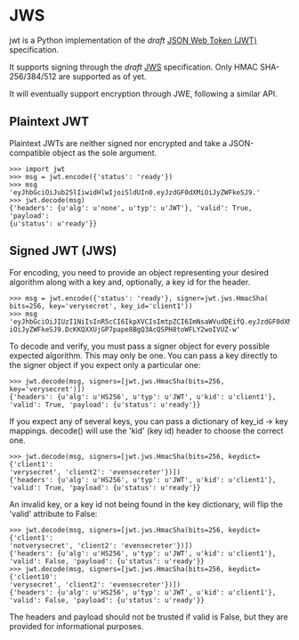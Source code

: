 JWS
===

jwt is a Python implementation of the *draft* [JSON Web Token (JWT)](http://tools.ietf.org/html/draft-jones-json-web-token-07) specification.

It supports signing through the *draft* [JWS](http://tools.ietf.org/html/draft-jones-json-web-signature-04) specification.  Only HMAC SHA-256/384/512 are
supported as of yet.

It will eventually support encryption through JWE, following a similar API.


Plaintext JWT
-------------

Plaintext JWTs are neither signed nor encrypted and take a JSON-compatible
object as the sole argument.

    >>> import jwt
    >>> msg = jwt.encode({'status': 'ready'})
    >>> msg
    'eyJhbGciOiJub25lIiwidHlwIjoiSldUIn0.eyJzdGF0dXMiOiJyZWFkeSJ9.'
    >>> jwt.decode(msg)
    {'headers': {u'alg': u'none', u'typ': u'JWT'}, 'valid': True, 'payload':
    {u'status': u'ready'}}


Signed JWT (JWS)
----------------

For encoding, you need to provide an object representing your desired
algorithm along with a key and, optionally, a key id for the header.

    >>> msg = jwt.encode({'status': 'ready'}, signer=jwt.jws.HmacSha(
    bits=256, key='verysecret', key_id='client1'))
    >>> msg
    'eyJhbGciOiJIUzI1NiIsInR5cCI6IkpXVCIsImtpZCI6ImNsaWVudDEifQ.eyJzdGF0dXM
    iOiJyZWFkeSJ9.DcKKQXXUjGP7pape8BgQ3AcQSPH8toWFLY2woIVUZ-w'

To decode and verify, you must pass a signer object for every possible
expected algorithm.  This may only be one.  You can pass a key directly to
the signer object if you expect only a particular one:

    >>> jwt.decode(msg, signers=[jwt.jws.HmacSha(bits=256, key='verysecret')])
    {'headers': {u'alg': u'HS256', u'typ': u'JWT', u'kid': u'client1'},
    'valid': True, 'payload': {u'status': u'ready'}}

If you expect any of several keys, you can pass a dictionary of key_id -> key
mappings.  decode() will use the 'kid' (key id) header to choose the correct
one.

    >>> jwt.decode(msg, signers=[jwt.jws.HmacSha(bits=256, keydict={'client1':
    'verysecret', 'client2': 'evensecreter'})])
    {'headers': {u'alg': u'HS256', u'typ': u'JWT', u'kid': u'client1'},
    'valid': True, 'payload': {u'status': u'ready'}}

An invalid key, or a key id not being found in the key dictionary, will flip
the 'valid' attribute to False:

    >>> jwt.decode(msg, signers=[jwt.jws.HmacSha(bits=256, keydict={'client1':
    'notverysecret', 'client2': 'evensecreter'})])
    {'headers': {u'alg': u'HS256', u'typ': u'JWT', u'kid': u'client1'},
    'valid': False, 'payload': {u'status': u'ready'}}
    >>> jwt.decode(msg, signers=[jwt.jws.HmacSha(bits=256, keydict={'client10':
    'verysecret', 'client2': 'evensecreter'})])
    {'headers': {u'alg': u'HS256', u'typ': u'JWT', u'kid': u'client1'},
    'valid': False, 'payload': {u'status': u'ready'}}

The headers and payload should not be trusted if valid is False, but they are
provided for informational purposes.
